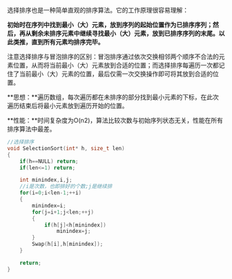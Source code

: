 选择排序也是一种简单直观的排序算法。它的工作原理很容易理解：

**初始时在序列中找到最小（大）元素，放到序列的起始位置作为已排序序列；然后，再从剩余未排序元素中继续寻找最小（大）元素，放到已排序序列的末尾。以此类推，直到所有元素均排序完毕。**

​		注意选择排序与冒泡排序的区别：冒泡排序通过依次交换相邻两个顺序不合法的元素位置，从而将当前最小（大）元素放到合适的位置；而选择排序每遍历一次都记住了当前最小（大）元素的位置，最后仅需一次交换操作即可将其放到合适的位置。

**思想：**遍历数组，每次遍历都在未排序的部分找到最小元素的下标，在此次遍历结束后将最小元素放到遍历开始的位置。

**性能：**时间复杂度为O(n2)，算法比较次数与初始序列状态无关，性能在所有排序算法中最差。

```c++
//选择排序
void SelectionSort(int* h, size_t len)
{
    if(h==NULL) return;
    if(len<=1) return;

    int minindex,i,j;
    //i是次数，也即排好的个数;j是继续排
    for(i=0;i<len-1;++i)
    {
        minindex=i;
        for(j=i+1;j<len;++j)
        {
            if(h[j]<h[minindex]) 
                minindex=j;
        }
        Swap(h[i],h[minindex]);
    }

    return;
}
```

